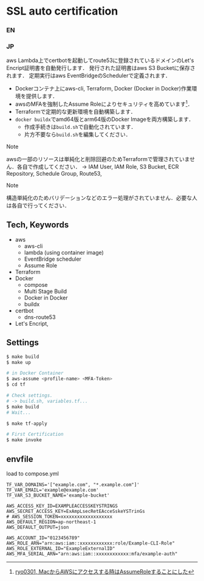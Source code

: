
# SSL auto certification

### EN

### JP

aws Lambda上でcertbotを起動してroute53に登録されているドメインのLet's Encript証明書を自動発行します．
発行された証明書はaws S3 Bucketに保存されます． 
定期実行はaws EventBridgeのSchedulerで定義されます．

- Dockerコンテナ上にaws-cli, Terraform, Docker (Docker in Docker)作業環境を提供します．  
- awsのMFAを強制したAssume Roleによりセキュリティを高めています[^1]．
- Terraformで定期的な更新環境を自動構築します．
- `docker buildx`でamd64版とarm64版のDocker Imageを両方構築します．
    - 作成手続きは`build.sh`で自動化されています．
    - 片方不要なら`build.sh`を編集してください．

> [!NOTE]
> awsの一部のリソースは単純化と削除回避のためTerraformで管理されていません．各自で作成してください．
> -> IAM User, IAM Role, S3 Bucket, ECR Repository, Schedule Group, Route53, 

> [!NOTE]
> 構造単純化のためバリデーションなどのエラー処理がされていません．必要な人は各自で行ってください．

## Tech, Keywords

- aws
    - aws-cli
    - lambda (using container image)
    - EventBridge scheduler 
    - Assume Role
- Terraform
- Docker
    - compose
    - Multi Stage Build
    - Docker in Docker
    - buildx
- certbot
    - dns-route53
- Let's Encript,


## Settings

```bash
$ make build
$ make up

# in Docker Container
$ aws-assume <profile-name> <MFA-Token> 
$ cd tf

# Check settings.
# -> build.sh, variables.tf...
$ make build
# Wait...

$ make tf-apply

# First Certification
$ make invoke
```

## envfile

load to compose.yml

```env:ssl.env
TF_VAR_DOMAINS='["example.com", "*.example.com"]'
TF_VAR_EMAIL='example@example.com'
TF_VAR_S3_BUCKET_NAME='example-bucket'
```

```env:aws.env
AWS_ACCESS_KEY_ID=EXAMPLEACCESSKEYSTRINGS
AWS_SECRET_ACCESS_KEY=ExAmpLsecRetEAcceSskeYSTrinGs
# AWS_SESSION_TOKEN=xxxxxxxxxxxxxxxxxxx
AWS_DEFAULT_REGION=ap-northeast-1 
AWS_DEFAULT_OUTPUT=json

AWS_ACCOUNT_ID="0123456789"
AWS_ROLE_ARN="arn:aws:iam::xxxxxxxxxxxx:role/Example-CLI-Role"
AWS_ROLE_EXTERNAL_ID="ExampleExternalID"
AWS_MFA_SERIAL_ARN="arn:aws:iam::xxxxxxxxxxxx:mfa/example-auth"
```



[^1]: [ryo0301, MacからAWSにアクセスする時はAssumeRoleすることにした](https://qiita.com/ryo0301/items/0730e4b1068707a37c31)
